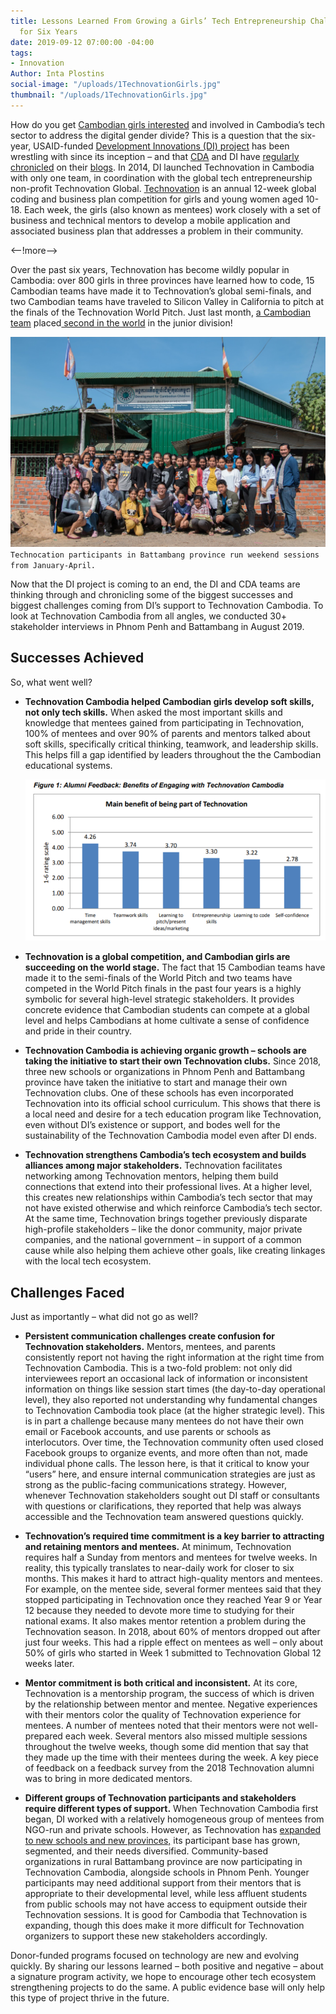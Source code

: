 ```yaml
---
title: Lessons Learned From Growing a Girls’ Tech Entrepreneurship Challenge in Cambodia
  for Six Years
date: 2019-09-12 07:00:00 -04:00
tags:
- Innovation
Author: Inta Plostins
social-image: "/uploads/1TechnovationGirls.jpg"
thumbnail: "/uploads/1TechnovationGirls.jpg"
---
```


How do you get [Cambodian girls interested](http://www.development-innovations.org/wp-content/uploads/2018/07/Factors-Affecting-Women-Engaging-in-Tech-Careers-in-Cambodia-Report.pdf) and involved in Cambodia’s tech sector to address the digital gender divide? This is a question that the six-year, USAID-funded [Development Innovations (DI) project](https://www.development-innovations.org/) has been wrestling with since its inception – and that [CDA](https://www.dai.com/our-work/solutions/digital-acceleration) and DI have [regularly](https://dai-global-digital.com/defeated-by-the-digital-divide-invest-in-inclusion.html) [chronicled](https://dai-global-digital.com/powering-women-entrepreneurs-in-cambodia.html) on their [blogs](https://www.development-innovations.org/?s=technovation). In 2014, DI launched Technovation in Cambodia with only one team, in coordination with the global tech entrepreneurship non-profit Technovation Global. [Technovation](https://technovationchallenge.org/) is an annual 12-week global coding and business plan competition for girls and young women aged 10-18. Each week, the girls (also known as mentees) work closely with a set of business and technical mentors to develop a mobile application and associated business plan that addresses a problem in their community.

<--!more-->

Over the past six years, Technovation has become wildly popular in Cambodia: over 800 girls in three provinces have learned how to code, 15 Cambodian teams have made it to Technovation’s global semi-finals, and two Cambodian teams have traveled to Silicon Valley in California to pitch at the finals of the Technovation World Pitch. Just last month, [a Cambodian team](https://www.youtube.com/watch?v=oMS6Hoox3k0) placed[ second in the world](https://www.technovation.org/blogs/technovation-awards-nearly-30000-usd-to-teams-from-albania-and-india-in-global-girls-tech-competition/) in the junior division!

![1TechnovationGirls.jpg](/uploads/1TechnovationGirls.jpg)`Technocation participants in Battambang province run weekend sessions from January-April.`

Now that the DI project is coming to an end, the DI and CDA teams are thinking through and chronicling some of the biggest successes and biggest challenges coming from DI’s support to Technovation Cambodia. To look at Technovation Cambodia from all angles, we conducted 30\+ stakeholder interviews in Phnom Penh and Battambang in August 2019.

## Successes Achieved

So, what went well?

* **Technovation Cambodia helped Cambodian girls develop soft skills, not only tech skills.** When asked the most important skills and knowledge that mentees gained from participating in Technovation, 100% of mentees and over 90% of parents and mentors talked about soft skills, specifically critical thinking, teamwork, and leadership skills. This helps fill a gap identified by leaders throughout the the Cambodian educational systems.

  ![1Tech.png](/uploads/1Tech.png)

* **Technovation is a global competition, and Cambodian girls are succeeding on the world stage.** The fact that 15 Cambodian teams have made it to the semi-finals of the World Pitch and two teams have competed in the World Pitch finals in the past four years is a highly symbolic for several high-level strategic stakeholders. It provides concrete evidence that Cambodian students can compete at a global level and helps Cambodians at home cultivate a sense of confidence and pride in their country.

* **Technovation Cambodia is achieving organic growth – schools are taking the initiative to start their own Technovation clubs.** Since 2018, three new schools or organizations in Phnom Penh and Battambang province have taken the initiative to start and manage their own Technovation clubs. One of these schools has even incorporated Technovation into its official school curriculum. This shows that there is a local need and desire for a tech education program like Technovation, even without DI’s existence or support, and bodes well for the sustainability of the Technovation Cambodia model even after DI ends.

* **Technovation strengthens Cambodia’s tech ecosystem and builds alliances among major stakeholders.** Technovation facilitates networking among Technovation mentors, helping them build connections that extend into their professional lives. At a higher level, this creates new relationships within Cambodia’s tech sector that may not have existed otherwise and which reinforce Cambodia’s tech sector. At the same time, Technovation brings together previously disparate high-profile stakeholders – like the donor community, major private companies, and the national government – in support of a common cause while also helping them achieve other goals, like creating linkages with the local tech ecosystem.

## Challenges Faced

Just as importantly – what did not go as well?

* **Persistent communication challenges create confusion for Technovation stakeholders.** Mentors, mentees, and parents consistently report not having the right information at the right time from Technovation Cambodia. This is a two-fold problem: not only did interviewees report an occasional lack of information or inconsistent information on things like session start times (the day-to-day operational level), they also reported not understanding why fundamental changes to Technovation Cambodia took place (at the higher strategic level). This is in part a challenge because many mentees do not have their own email or Facebook accounts, and use parents or schools as interlocutors. Over time, the Technovation community often used closed Facebook groups to organize events, and more often than not, made individual phone calls. The lesson here,  is that it critical to know your “users” here, and ensure internal communication strategies are just as strong as the public-facing communications strategy. However, whenever Technovation stakeholders sought out DI staff or consultants with questions or clarifications, they reported that help was always accessible and the Technovation team answered questions quickly.

* **Technovation’s required time commitment is a key barrier to attracting and retaining mentors and mentees.** At minimum, Technovation requires half a Sunday from mentors and mentees for twelve weeks. In reality, this typically translates to near-daily work for closer to six months. This makes it hard to attract high-quality mentors and mentees. For example, on the mentee side, several former mentees said that they stopped participating in Technovation once they reached Year 9 or Year 12 because they needed to devote more time to studying for their national exams. It also makes mentor retention a problem during the Technovation season. In 2018, about 60% of mentors dropped out after just four weeks. This had a ripple effect on mentees as well – only about 50% of girls who started in Week 1 submitted to Technovation Global 12 weeks later.

* **Mentor commitment is both critical and inconsistent.** At its core, Technovation is a mentorship program, the success of which is driven by the relationship between mentor and mentee. Negative experiences with their mentors color the quality of Technovation experience for mentees.  A number of mentees noted that their mentors were not well-prepared each week. Several mentors also missed multiple sessions throughout the twelve weeks, though some did mention that say that they made up the time with their mentees during the week. A key piece of feedback on a feedback survey from the 2018 Technovation alumni was to bring in more dedicated mentors.

* **Different groups of Technovation participants and stakeholders require different types of support.** When Technovation Cambodia first began, DI worked with a relatively homogeneous group of mentees from NGO-run and private schools. However, as Technovation has [expanded to new schools and new provinces,](https://www.development-innovations.org/blog/the-evolution-of-technovation-cambodia-2014-2019/) its participant base has grown, segmented, and their needs diversified. Community-based organizations in rural Battambang province are now participating in Technovation Cambodia, alongside schools in Phnom Penh. Younger participants may need additional support from their mentors that is appropriate to their developmental level, while less affluent students from public schools may not have access to equipment outside their Technovation sessions. It is good for Cambodia that Technovation is expanding, though this does make it more difficult for Technovation organizers to support these new stakeholders accordingly.

Donor-funded programs focused on technology are new and evolving quickly. By sharing our lessons learned – both positive and negative – about a signature program activity, we hope to encourage other tech ecosystem strengthening projects to do the same. A public evidence base will only help this type of project thrive in the future.